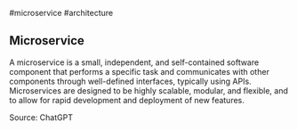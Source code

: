 #microservice #architecture 

## Microservice
A microservice is a small, independent, and self-contained software component that performs a specific task and communicates with other components through well-defined interfaces, typically using APIs. Microservices are designed to be highly scalable, modular, and flexible, and to allow for rapid development and deployment of new features.

Source: ChatGPT